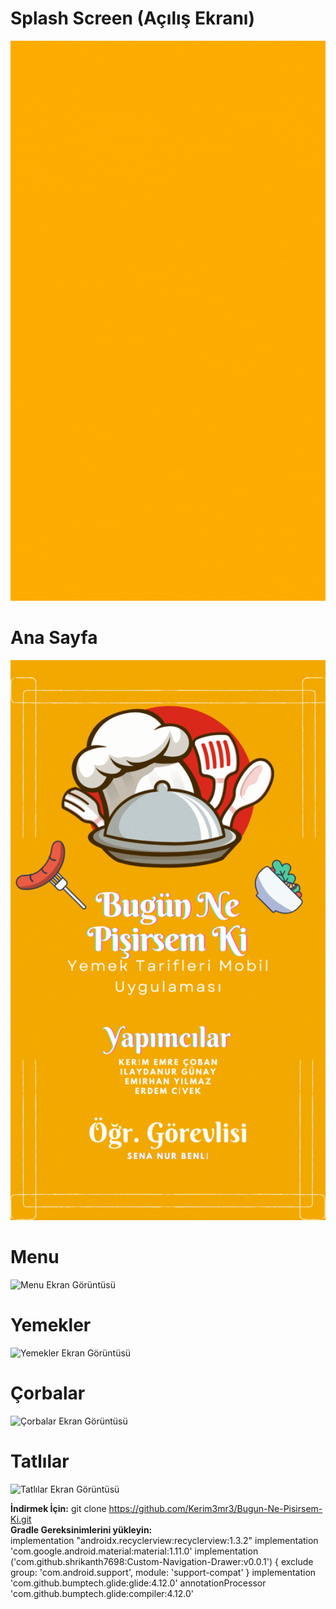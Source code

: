 # **Splash Screen (Açılış Ekranı)**  
![Splash Screen Ekran Görüntüsü](./app/src/main/res/drawable/bnpk_splash_screen_animated.gif)  

# **Ana Sayfa**  
![Ana Sayfa Ekran Görüntüsü](./app/src/main/res/drawable/anasayfa_gif.gif)  

# **Menu**  
![Menu Ekran Görüntüsü](./app/src/main/res/drawable/Menu_Gif.gif)  

# **Yemekler**  
![Yemekler Ekran Görüntüsü](./app/src/main/res/drawable/Yemekler_Gif.gif)  

# **Çorbalar**  
![Çorbalar Ekran Görüntüsü](./app/src/main/res/drawable/Corbalar_Gif.gif)  

# **Tatlılar**  
![Tatlılar Ekran Görüntüsü](./app/src/main/res/drawable/Tatlılar_Gif.gif)  

**İndirmek İçin:** git clone https://github.com/Kerim3mr3/Bugun-Ne-Pisirsem-Ki.git  
**Gradle Gereksinimlerini yükleyin:**  
implementation "androidx.recyclerview:recyclerview:1.3.2"
    implementation 'com.google.android.material:material:1.11.0'
    implementation ('com.github.shrikanth7698:Custom-Navigation-Drawer:v0.0.1') {
        exclude group: 'com.android.support', module: 'support-compat'
    }
    implementation 'com.github.bumptech.glide:glide:4.12.0'
    annotationProcessor 'com.github.bumptech.glide:compiler:4.12.0'  
